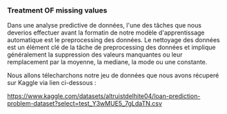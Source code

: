 ### **Treatment OF missing values**

Dans une analyse predictive de données, l'une des tâches que nous deverios effectuer avant la formatin de notre modèle d'apprentissage automatique est le preprocessing des données. Le nettoyage des données est un élément clé de la tâche de preprocessing des données et implique généralement la suppression des valeurs manquantes ou leur remplacement par la moyenne, la mediane, la mode ou une constante.

Nous allons télecharchons notre jeu de données que nous avons récuperé sur Kaggle via lien ci-dessous :

https://www.kaggle.com/datasets/altruistdelhite04/loan-prediction-problem-dataset?select=test_Y3wMUE5_7gLdaTN.csv
